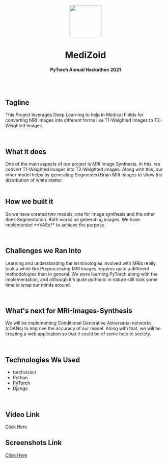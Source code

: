 <div align="center">
<img src="https://github.com/404Enigma/MRI-Image-Synthices/blob/main/Extra/medizoid.png" height="100px">
<h1>MediZoid</h1>
<h4>PyTorch Annual Hackathon 2021</h4>
</div>
&nbsp;
&nbsp;

<div>
&nbsp;
<h2>Tagline</h2>
<p>This Project leverages Deep Learning to help in Medical Fields for converting MRI Images into different forms like T1-Weighted Images to T2-Weighted Images. </p>
</div>
&nbsp;
&nbsp;

<div>

<h2>What it does</h2>
One of the main aspects of our project is MRI Image Synthesis. In this, we convert T1-Weighted images into T2-Weighted images. Along with this, our other model helps by generating Segmented Brain MRI images to show the distribution of white matter.

</div>
&nbsp;
&nbsp;

<div>

<h2>How we built it</h2>
<p>
So we have created two models, one for Image synthesis and the other does Segmentation. Both works on generating images. We have implemented **VAEs** to achieve the purpose.
</p>
</div>
&nbsp;
&nbsp;

<div>
<h2>Challenges we Ran Into</h2>
<p>
Learning and understanding the terminologies involved with MRIs really took a while like Preprocessing MRI images requires quite a different methodologies than in general. We were learning PyTorch along with the implementation, and although it's quite pythonic in nature still took some time to wrap our minds around.
</p>
</div>
&nbsp;
&nbsp;

<div>
<h2>What's next for MRI-Images-Synthesis</h2>
<p>
We will be implementing Conditional Generative Adversarial networks (cGANs) to improve the accuracy of our model. Along with that, we will be creating a web application so that it could be of some help to society.
</p>
</div>
&nbsp;
&nbsp;

<div>
<h2>Technologies We Used</h2>

<ul>

<li>torchvision</li>
<li>Python</li>
<li>PyTorch</li>
<li>Django</li>

</ul>

</div>
&nbsp;
&nbsp;

<h2>Video Link</h2>
<a href="https://vimeo.com/642060687" target="_blank">Click Here</a>
&nbsp;
&nbsp;

<h2>Screenshots Link</h2>
<a href="https://drive.google.com/drive/folders/1seOTp9HjCvPvzKIlIuO-tAqo3me-tX47?usp=sharing">Click Here</a>
&nbsp;
&nbsp;
